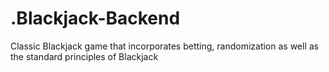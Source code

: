 ﻿# .Blackjack-Backend

Classic Blackjack game that incorporates betting, randomization as well as the standard principles of Blackjack
